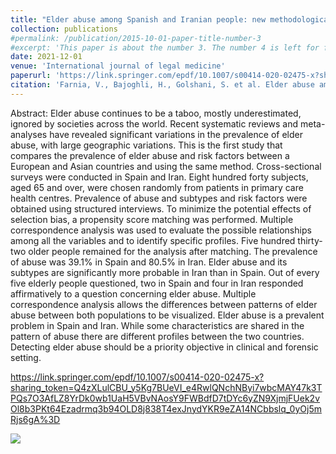 ```yaml
---
title: "Elder abuse among Spanish and Iranian people: new methodological approach to the same old story"
collection: publications
#permalink: /publication/2015-10-01-paper-title-number-3
#excerpt: 'This paper is about the number 3. The number 4 is left for future work.'
date: 2021-12-01
venue: 'International journal of legal medicine'
paperurl: 'https://link.springer.com/epdf/10.1007/s00414-020-02475-x?sharing_token=Q4zXLulCBU_y5Kg7BUeVI_e4RwlQNchNByi7wbcMAY47k3TPQs7O3AfLZ8YrDk0wb1UaH5VBvNAosY9FWBdfD7tDYc6yZN9XjmjFUek2vOl8b3PKt64Ezadrmq3b94OLD8j838T4exJnydYKR9eZA14NCbbslq_0yOj5mRjs6gA%3D'
citation: 'Farnia, V., Bajoghli, H., Golshani, S. et al. Elder abuse among Spanish and Iranian people: new methodological approach to the same old story. Int J Legal Med (2021). https://doi.org/10.1007/s00414-020-02475-x.'
---
```


Abstract: Elder abuse continues to be a taboo, mostly underestimated, ignored by societies across the world. Recent systematic reviews and meta-analyses have revealed significant variations in the prevalence of elder abuse, with large geographic variations. This is the first study that compares the prevalence of elder abuse and risk factors between a European and Asian countries and using the same method. Cross-sectional surveys were conducted in Spain and Iran. Eight hundred forty subjects, aged 65 and over, were chosen randomly from patients in primary care health centres. Prevalence of abuse and subtypes and risk factors were obtained using structured interviews. To minimize the potential effects of selection bias, a propensity score matching was performed. Multiple correspondence analysis was used to evaluate the possible relationships among all the variables and to identify specific profiles. Five hundred thirty-two older people remained for the analysis after matching. The prevalence of abuse was 39.1% in Spain and 80.5% in Iran. Elder abuse and its subtypes are significantly more probable in Iran than in Spain. Out of every five elderly people questioned, two in Spain and four in Iran responded affirmatively to a question concerning elder abuse. Multiple correspondence analysis allows the differences between patterns of elder abuse between both populations to be visualized. Elder abuse is a prevalent problem in Spain and Iran. While some characteristics are shared in the pattern of abuse there are different profiles between the two countries. Detecting elder abuse should be a priority objective in clinical and forensic setting.

<https://link.springer.com/epdf/10.1007/s00414-020-02475-x?sharing_token=Q4zXLulCBU_y5Kg7BUeVI_e4RwlQNchNByi7wbcMAY47k3TPQs7O3AfLZ8YrDk0wb1UaH5VBvNAosY9FWBdfD7tDYc6yZN9XjmjFUek2vOl8b3PKt64Ezadrmq3b94OLD8j838T4exJnydYKR9eZA14NCbbslq_0yOj5mRjs6gA%3D>



![](https://amaurandi.github.io/files/elderabuse.png)



